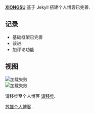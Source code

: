  

**[XIONGSU](https://xiongsu.github.io/)** 基于 Jekyll 搭建个人博客已完善. 

## 记录
* 基础框架已完善
* 该进
* 加评论功能 

## 视图

![加载失败](https://xiongsu.github.io/img/about.png)    
![加载失败](https://xiongsu.github.io/img/backimg.png)

请移步至个人博客 [请移步](https://xiongsu.github.io/).

 

  [苏雄个人博客](https://xiongsu.github.io/) .
